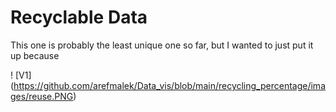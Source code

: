 # Recyclable Data

This one is probably the least unique one so far, but I wanted to just put it up because

! [V1] (https://github.com/arefmalek/Data_vis/blob/main/recycling_percentage/images/reuse.PNG)